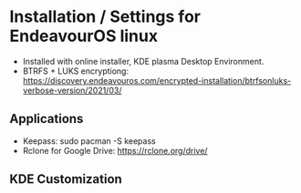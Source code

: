 # Installation / Settings for EndeavourOS linux

- Installed with online installer, KDE plasma Desktop Environment.
- BTRFS + LUKS encryptiong: https://discovery.endeavouros.com/encrypted-installation/btrfsonluks-verbose-version/2021/03/

## Applications
- Keepass: sudo pacman -S keepass
- Rclone for Google Drive: https://rclone.org/drive/

## KDE Customization

